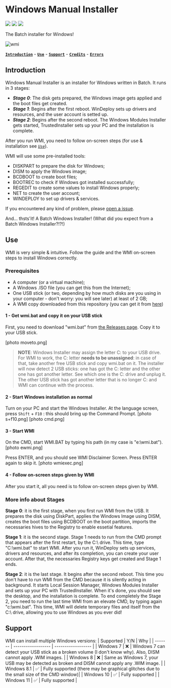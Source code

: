# Windows Manual Installer
[![](https://img.shields.io/badge/Go_to-releases-brightgreen?style=plastic&logo=github)](https://github.com/franzageek/wmi/releases) [![](https://img.shields.io/badge/Fork-blue?style=plastic&logo=github)](https://github.com/franzageek/wmi/fork) [![](https://img.shields.io/badge/Report_an_issue-red?style=plastic&logo=github)](https://github.com/franzageek/wmi/issues)

The Batch installer for Windows!

![wmi](https://user-images.githubusercontent.com/88248950/178521169-f7996995-211f-41ba-b08d-e862ad6f7135.png)

[**`Introduction`**](https://github.com/franzageek/wmi#Introduction) - [**`Use`**](https://github.com/franzageek/wmi#Use) - [**`Support`**](https://github.com/franzageek/wmi#Support) - [**`Credits`**](https://github.com/franzageek/wmi#Credits) - [**`Errors`**](https://github.com/franzageek/wmi#Errors)



## Introduction
Windows Manual Installer is an installer for Windows written in Batch. It runs in 3 stages:
- _**Stage 0**_: The disk gets prepared, the Windows image gets applied and the boot files get created.
- _**Stage 1**_: Begins after the first reboot. WinDeploy sets up drivers and resources, and the user account is setted up.
- _**Stage 2**_: Begins after the second reboot. The Windows Modules Installer gets started, TrustedInstaller sets up your PC and the installation is complete.

After you run WMI, you need to follow on-screen steps (for use & installation see [_`Use`_](https://github.com/franzageek/wmi#Use)).

WMI will use some pre-installed tools:
- DISKPART to prepare the disk for Windows;
- DISM to apply the Windows image;
- BCDBOOT to create boot files;
- BOOTREC to check if Windows got installed successfully;
- REGEDIT to create some values to install Windows properly;
- NET to create the user account;
- WINDEPLOY to set up drivers & services.

If you encountered any kind of problem, please [open a issue](https://github.com/franzageek/wmi/issues).

And... thsts'it! A Batch Windows Installer! (What did you expect from a Batch Windows Installer?!?!)

## Use
WMI is very simple & intuitive. Follow the guide and the WMI on-screen steps to install Windows correctly.

### Prerequisites
- A computer (or a virtual machine);
- A Windows .ISO file  (you can get this from the Internet);
- One USB stick (or two, depending by how much disks are you using in your computer - don't worry: you will see later) at least of 2 GB;
- A WMI copy downloaded from this repository (you can get it from [here](https://github.com/franzageek/wmi/releases))

#### 1 - Get wmi.bat and copy it on your USB stick
First, you need to download "wmi.bat" from [the Releases page](https://github.com/franzageek/wmi/releases).
Copy it to your USB stick. 

[photo moveto.png]

 > **NOTE**: Windows Installer may assign the letter C: to your USB drive. For WMI to work, the C: letter **needs to be unassigned**: in case of that, take another free USB stick and copy wmi.bat on it. The installer will now detect 2 USB sticks: one has got the C: letter and the other one has got another letter. See which one is the C: drive and unplug it. The other USB stick has got another letter that is no longer C: and WMI can continue with the process.
 
 #### 2 - Start Windows installation as normal
 Turn on your PC and start the Windows Installer. At the language screen, press `Shift` + `F10` : this should bring up the Command Prompt.
 [photo s+f10.png]
 [photo cmd.png]
 
 #### 3 - Start WMI
  On the CMD, start WMI.BAT by typing his path (in my case is "e:\wmi.bat").
  [photo ewmi.png]
  
  Press ENTER, and you should see WMI Disclaimer Screen. Press ENTER again to skip it.
  [photo wmiexec.png]
  
  #### 4 - Follow on-screen steps given by WMI
  After you start it, all you need is to follow on-screen steps given by WMI.
  
  ### More info about Stages
  
  **Stage 0**: it is the first stage, when you first run WMI from the USB. It prepares the disk using DiskPart, applies the Windows Image using DISM, creates the boot files using BCDBOOT on the boot partition, imports the necessaries hives to the Registry to enable essetial features.
  
  **Stage 1**: it is the second stage. Stage 1 needs to run from the CMD prompt that appears after the first restart, by the C:\ drive. This time, type "C:\wmi.bat" to start WMI. After you run it, WinDeploy sets up services, drivers and resources, and after its completion, you can create your user account. After that, the necessaries Registry keys get created and Stage 1 ends.
  
  **Stage 2**: it is the last stage. It begins after the second reboot. This time you don't have to run WMI from the CMD because it is silently acting in background. It starts Local Session Manager, Windows Modules Installer and sets up your PC with TrustedInstaller. When it's done, you should see the desktop, and the installation is complete. To end completely the Stage 2, you need to run the last time WMI from an elevate CMD, by typing again "c:\wmi.bat". This time, WMI will delete temporary files and itself from the C:\ drive, allowing you to use Windows as you ever did!
  
  ## Support
  WMI can install multiple Windows versions:
  | Supported | Y/N | Why |
| ------- | ------------------ | ------------------ |
| Windows 7 | :x: | Windows 7 can detect your USB stick as a broken volume (I don't know why). Also, DISM cannot apply .WIM images. |
| Windows 8 | :x: | Same as Windows 7, your USB may be detected as broken and DISM cannot apply any .WIM image. |
| Windows 8.1 | :white_check_mark: | Fully supported (there may be graphical glitches due to the small size of the CMD window)|
| Windows 10 | :white_check_mark: | Fully supported |
| Windows 11 | :white_check_mark: | Fully supported |
  
 


